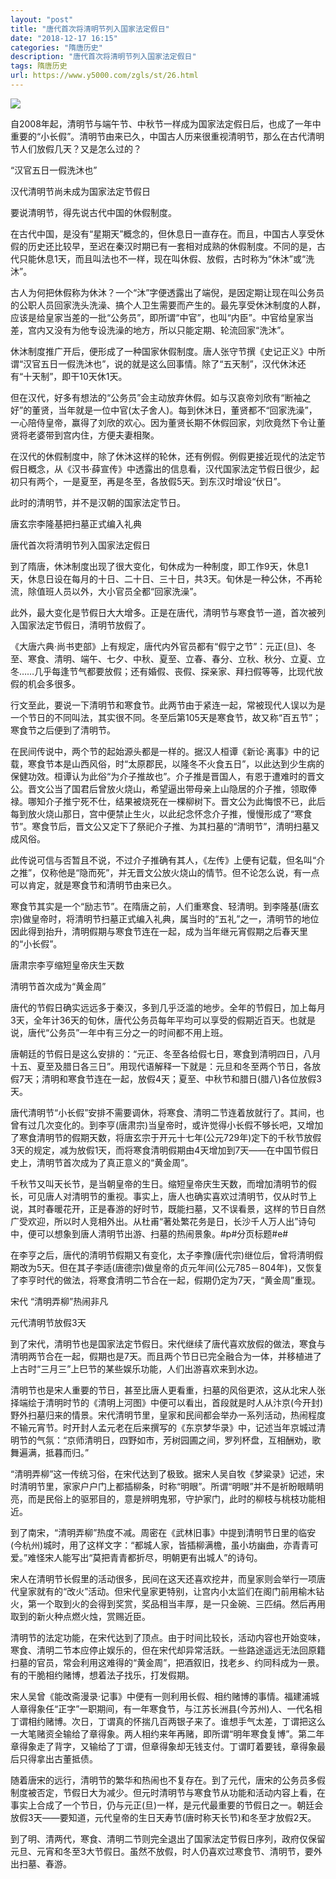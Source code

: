 ```yaml
---
layout: "post"
title: "唐代首次将清明节列入国家法定假日"
date: "2018-12-17 16:15"
categories: "隋唐历史"
description: "唐代首次将清明节列入国家法定假日"
tags: 隋唐历史
url: https://www.y5000.com/zgls/st/26.html
---
```






![](https://img.y5000.com/uploads/allimg/120416/2-12041611391G22.jpg)

自2008年起，清明节与端午节、中秋节一样成为国家法定假日后，也成了一年中重要的“小长假”。清明节由来已久，中国古人历来很重视清明节，那么在古代清明节人们放假几天？又是怎么过的？

  
“汉官五日一假洗沐也”

  
汉代清明节尚未成为国家法定节假日

  
要说清明节，得先说古代中国的休假制度。

  
在古代中国，是没有“星期天”概念的，但休息日一直存在。而且，中国古人享受休假的历史还比较早，至迟在秦汉时期已有一套相对成熟的休假制度。不同的是，古代只能休息1天，而且叫法也不一样，现在叫休假、放假，古时称为“休沐”或“洗沐”。

  
古人为何把休假称为休沐？一个“沐”字便透露出了端倪，是因定期让现在叫公务员的公职人员回家洗头洗澡、搞个人卫生需要而产生的。最先享受休沐制度的人群，应该是给皇家当差的一批“公务员”，即所谓“中官”，也叫“内臣”。中官给皇家当差，宫内又没有为他专设洗澡的地方，所以只能定期、轮流回家“洗沐”。

  
休沐制度推广开后，便形成了一种国家休假制度。唐人张守节撰《史记正义》中所谓“汉官五日一假洗沐也”，说的就是这么回事情。除了“五天制”，汉代休沐还有“十天制”，即干10天休1天。

  
但在汉代，好多有想法的“公务员”会主动放弃休假。如与汉哀帝刘欣有“断袖之好”的董贤，当年就是一位中官(太子舍人)。每到休沐日，董贤都不“回家洗澡”，一心陪侍皇帝，赢得了刘欣的欢心。因为董贤长期不休假回家，刘欣竟然下令让董贤将老婆带到宫内住，方便夫妻相聚。

  
在汉代的休假制度中，除了休沐这样的轮休，还有例假。例假更接近现代的法定节假日概念，从《汉书·薛宣传》中透露出的信息看，汉代国家法定节假日很少，起初只有两个，一是夏至，再是冬至，各放假5天。到东汉时增设“伏日”。

  
此时的清明节，并不是汉朝的国家法定节日。

  
唐玄宗李隆基把扫墓正式编入礼典

  
唐代首次将清明节列入国家法定假日

  
到了隋唐，休沐制度出现了很大变化，旬休成为一种制度，即工作9天，休息1天，休息日设在每月的十日、二十日、三十日，共3天。旬休是一种公休，不再轮流，除值班人员以外，大小官员全都“回家洗澡”。

  
此外，最大变化是节假日大大增多。正是在唐代，清明节与寒食节一道，首次被列入国家法定节假日，清明节放假了。

  
《大唐六典·尚书吏部》上有规定，唐代内外官员都有“假宁之节”：元正(旦)、冬至、寒食、清明、端午、七夕、中秋、夏至、立春、春分、立秋、秋分、立夏、立冬……几乎每逢节气都要放假；还有婚假、丧假、探亲家、拜扫假等等，比现代放假的机会多很多。

  
行文至此，要说一下清明节和寒食节。此两节由于紧连一起，常被现代人误以为是一个节日的不同叫法，其实很不同。冬至后第105天是寒食节，故又称“百五节”；寒食节之后便到了清明节。

  
在民间传说中，两个节的起始源头都是一样的。据汉人桓谭《新论·离事》中的记载，寒食节本是山西风俗，时“太原郡民，以隆冬不火食五日”，以此达到少生病的保健功效。桓谭认为此俗“为介子推故也”。介子推是晋国人，有恩于遭难时的晋文公。晋文公当了国君后曾放火烧山，希望逼出带母亲上山隐居的介子推，领取俸禄。哪知介子推宁死不仕，结果被烧死在一棵柳树下。晋文公为此悔恨不已，此后每到放火烧山那日，宫中便禁止生火，以此纪念怀念介子推，慢慢形成了“寒食节”。寒食节后，晋文公又定下了祭祀介子推、为其扫墓的“清明节”，清明扫墓又成风俗。

  
此传说可信与否暂且不说，不过介子推确有其人，《左传》上便有记载，但名叫“介之推”，仅称他是“隐而死”，并无晋文公放火烧山的情节。但不论怎么说，有一点可以肯定，就是寒食节和清明节由来已久。

  
寒食节其实是一个“励志节”。在隋唐之前，人们重寒食、轻清明。到李隆基(唐玄宗)做皇帝时，将清明节扫墓正式编入礼典，属当时的“五礼”之一，清明节的地位因此得到抬升，清明假期与寒食节连在一起，成为当年继元宵假期之后春天里的“小长假”。

唐肃宗李亨缩短皇帝庆生天数

  
清明节首次成为“黄金周”

  
唐代的节假日确实远远多于秦汉，多到几乎泛滥的地步。全年的节假日，加上每月3天，全年计36天的旬休，唐代公务员每年平均可以享受的假期近百天。也就是说，唐代“公务员”一年中有三分之一的时间都不用上班。

  
唐朝廷的节假日是这么安排的：“元正、冬至各给假七日，寒食到清明四日，八月十五、夏至及腊日各三日”。用现代语解释一下就是：元旦和冬至两个节日，各放假7天；清明和寒食节连在一起，放假4天；夏至、中秋节和腊日(腊八)各位放假3天。

  
唐代清明节“小长假”安排不需要调休，将寒食、清明二节连着放就行了。其间，也曾有过几次变化的。到李亨(唐肃宗)当皇帝时，或许觉得小长假不够长吧，又增加了寒食清明节的假期天数，将唐玄宗于开元十七年(公元729年)定下的千秋节放假3天的规定，减为放假1天，而将寒食清明假期由4天增加到7天——在中国节假日史上，清明节首次成为了真正意义的“黄金周”。

  
千秋节又叫天长节，是当朝皇帝的生日。缩短皇帝庆生天数，而增加清明节的假长，可见唐人对清明节的重视。事实上，唐人也确实喜欢过清明节，仅从时节上说，其时春暖花开，正是春游的好时节，既能扫墓，又不误看景，这样的节日自然广受欢迎，所以时人竞相外出。从杜甫“著处繁花务是日，长沙千人万人出”诗句中，便可以想象到唐人清明节出游、扫墓的热闹景象。#p#分页标题#e#

  
在李亨之后，唐代的清明节假期又有变化，太子李豫(唐代宗)继位后，曾将清明假期改为5天。但在其子李适(唐德宗)做皇帝的贞元年间(公元785－804年)，又恢复了李亨时代的做法，将寒食清明二节合在一起，假期仍定为7天，“黄金周”重现。

  
宋代 “清明弄柳”热闹非凡

  
元代清明节放假3天

  
到了宋代，清明节也是国家法定节假日。宋代继续了唐代喜欢放假的做法，寒食与清明两节合在一起，假期也是7天。而且两个节日已完全融合为一体，并移植进了上古时“三月三”上巳节的某些娱乐功能，人们出游喜欢来到水边。

  
清明节也是宋人重要的节日，甚至比唐人更看重，扫墓的风俗更浓，这从北宋人张择端绘于清明时节的《清明上河图》中便可以看出，首段就是时人从汴京(今开封)野外扫墓归来的情景。宋代清明节里，皇家和民间都会举办一系列活动，热闹程度不输元宵节。时开封人孟元老在后来撰写的《东京梦华录》中，记述当年京城过清明节的气氛：“京师清明日，四野如市，芳树园圃之间，罗列杯盘，互相酬劝，歌舞遍满，抵暮而归。”

  
“清明弄柳”这一传统习俗，在宋代达到了极致。据宋人吴自牧《梦粱录》记述，宋时清明节里，家家户户门上都插柳条，时称“明眼”。所谓“明眼”并不是祈盼眼睛明亮，而是民俗上的驱邪目的，意是辨明鬼邪，守护家门，此时的柳枝与桃枝功能相近。

  
到了南宋，“清明弄柳”热度不减。周密在《武林旧事》中提到清明节日里的临安(今杭州)城时，用了这样文字：“都城人家，皆插柳满檐，虽小坊幽曲，亦青青可爱。”难怪宋人能写出“莫把青青都折尽，明朝更有出城人”的诗句。

  
宋人在清明节长假里的活动很多，民间在这天还喜欢挖井，而皇家则会举行一项唐代皇家就有的“改火”活动。但宋代皇家更特别，让宫内小太监们在阁门前用榆木钻火，第一个取到火的会得到奖赏，奖品相当丰厚，是一只金碗、三匹绢。然后再用取到的新火种点燃火烛，赏赐近臣。

  
清明节的法定功能，在宋代达到了顶点。由于时间比较长，活动内容也开始变味，寒食、清明二节本应停止娱乐的，但在宋代却异常活跃。一些路途遥远无法回原籍扫墓的官员，常会利用这难得的“黄金周”，把酒叙旧，找老乡、约同科成为一景。有的干脆相约赌博，想着法子找乐，打发假期。

  
宋人吴曾《能改斋漫录·记事》中便有一则利用长假、相约赌博的事情。福建浦城人章得象任“正字”一职期间，有一年寒食节，与江苏长洲县(今苏州)人、一代名相丁谓相约赌博。次日，丁谓真的怀揣几百两银子来了。谁想手气太差，丁谓把这么一大笔赌资全输给了章得象。两人相约来年再赌，即所谓“明年寒食复博”。第二年章得象走了背字，又输给了丁谓，但章得象却无钱支付。丁谓盯着要钱，章得象最后只得拿出古董抵债。

  
随着唐宋的远行，清明节的繁华和热闹也不复存在。到了元代，唐宋的公务员多假制度被否定，节假日大为减少。但元时清明节与寒食节从功能和活动内容上看，在事实上合成了一个节日，仍与元正(旦)一样，是元代最重要的节假日之一。朝廷会放假3天——要知道，元代皇帝的生日天寿节(唐时称天长节)和冬至才放假2天。

  
到了明、清两代，寒食、清明二节则完全退出了国家法定节假日序列，政府仅保留元旦、元宵和冬至3大节假日。虽然不放假，时人仍喜欢过寒食节、清明节，要外出扫墓、春游。
